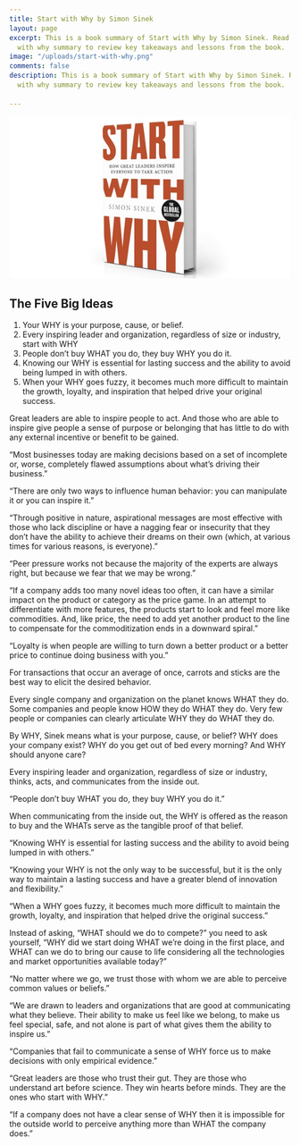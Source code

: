 ```yaml
---
title: Start with Why by Simon Sinek
layout: page
excerpt: This is a book summary of Start with Why by Simon Sinek. Read this Start
  with why summary to review key takeaways and lessons from the book.
image: "/uploads/start-with-why.png"
comments: false
description: This is a book summary of Start with Why by Simon Sinek. Read this Start
  with why summary to review key takeaways and lessons from the book.

---
```

![](/uploads/start-with-why.png)

## The Five Big Ideas

1. Your WHY is your purpose, cause, or belief.
2. Every inspiring leader and organization, regardless of size or industry, start with WHY
3. People don’t buy WHAT you do, they buy WHY you do it.
4. Knowing our WHY is essential for lasting success and the ability to avoid being lumped in with others.
5. When your WHY goes fuzzy, it becomes much more difficult to maintain the growth, loyalty, and inspiration that helped drive your original success.

Great leaders are able to inspire people to act. And those who are able to inspire give people a sense of purpose or belonging that has little to do with any external incentive or benefit to be gained.

“Most businesses today are making decisions based on a set of incomplete or, worse, completely flawed assumptions about what’s driving their business.”

“There are only two ways to influence human behavior: you can manipulate it or you can inspire it.”

“Through positive in nature, aspirational messages are most effective with those who lack discipline or have a nagging fear or insecurity that they don’t have the ability to achieve their dreams on their own (which, at various times for various reasons, is everyone).”

“Peer pressure works not because the majority of the experts are always right, but because we fear that we may be wrong.”

“If a company adds too many novel ideas too often, it can have a similar impact on the product or category as the price game. In an attempt to differentiate with more features, the products start to look and feel more like commodities. And, like price, the need to add yet another product to the line to compensate for the commoditization ends in a downward spiral.”

“Loyalty is when people are willing to turn down a better product or a better price to continue doing business with you.”

For transactions that occur an average of once, carrots and sticks are the best way to elicit the desired behavior.

Every single company and organization on the planet knows WHAT they do. Some companies and people know HOW they do WHAT they do. Very few people or companies can clearly articulate WHY they do WHAT they do.

By WHY, Sinek means what is your purpose, cause, or belief? WHY does your company exist? WHY do you get out of bed every morning? And WHY should anyone care?

Every inspiring leader and organization, regardless of size or industry, thinks, acts, and communicates from the inside out.

“People don’t buy WHAT you do, they buy WHY you do it.”

When communicating from the inside out, the WHY is offered as the reason to buy and the WHATs serve as the tangible proof of that belief.

“Knowing WHY is essential for lasting success and the ability to avoid being lumped in with others.”

“Knowing your WHY is not the only way to be successful, but it is the only way to maintain a lasting success and have a greater blend of innovation and flexibility.”

“When a WHY goes fuzzy, it becomes much more difficult to maintain the growth, loyalty, and inspiration that helped drive the original success.”

Instead of asking, “WHAT should we do to compete?” you need to ask yourself, “WHY did we start doing WHAT we’re doing in the first place, and WHAT can we do to bring our cause to life considering all the technologies and market opportunities available today?”

“No matter where we go, we trust those with whom we are able to perceive common values or beliefs.”

“We are drawn to leaders and organizations that are good at communicating what they believe. Their ability to make us feel like we belong, to make us feel special, safe, and not alone is part of what gives them the ability to inspire us.”

“Companies that fail to communicate a sense of WHY force us to make decisions with only empirical evidence.”

“Great leaders are those who trust their gut. They are those who understand art before science. They win hearts before minds. They are the ones who start with WHY.”

“If a company does not have a clear sense of WHY then it is impossible for the outside world to perceive anything more than WHAT the company does.”